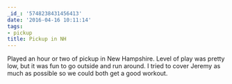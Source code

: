 ```yaml
---
_id_: '5748238431456413'
date: '2016-04-16 10:11:14'
tags:
- pickup
title: Pickup in NH
---
```


Played an hour or two of pickup in New Hampshire. Level of play was pretty low, but it was fun to go outside and run around. I tried to
cover Jeremy as much as possible so we could both get a good workout.

